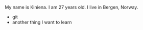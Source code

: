 My name is Kiniena. I am 27 years old. I live in Bergen, Norway.

* git
* another thing I want to learn